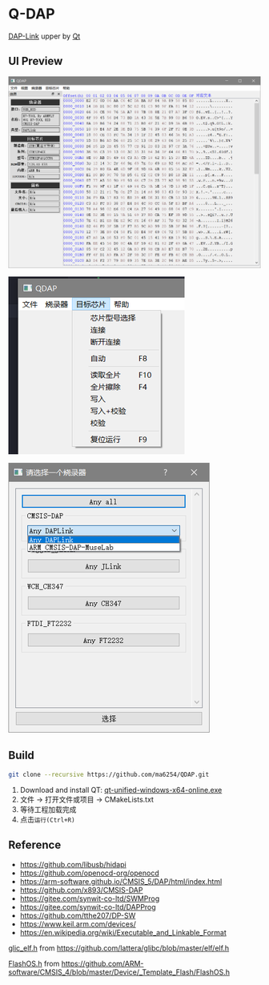 # Q-DAP

[DAP-Link](https://github.com/ARM-software/CMSIS-DAP) upper by [Qt](http://qt.io)

## UI Preview

![main_window](./doc/assets/main_window.png)

![menu_target_chip](./doc/assets/menu_target_chip.png)

![enum_device_list](./doc/assets/enum_device_list.png)

## Build

```bash
git clone --recursive https://github.com/ma6254/QDAP.git
```

1. Download and install QT: [qt-unified-windows-x64-online.exe](https://qtproject.mirror.liquidtelecom.com/official_releases/online_installers/qt-unified-windows-x64-online.exe)
2. 文件 -> 打开文件或项目 -> CMakeLists.txt
3. 等待工程加载完成
4. 点击`运行(Ctrl+R)`

## Reference

- <https://github.com/libusb/hidapi>
- <https://github.com/openocd-org/openocd>
- <https://arm-software.github.io/CMSIS_5/DAP/html/index.html>
- <https://github.com/x893/CMSIS-DAP>
- <https://gitee.com/synwit-co-ltd/SWMProg>
- <https://gitee.com/synwit-co-ltd/DAPProg>
- <https://github.com/tthe207/DP-SW>
- <https://www.keil.arm.com/devices/>
- <https://en.wikipedia.org/wiki/Executable_and_Linkable_Format>

[glic_elf.h](./src/glibc_elf.h) from <https://github.com/lattera/glibc/blob/master/elf/elf.h>

[FlashOS.h](./src/FlashOS.h) from <https://github.com/ARM-software/CMSIS_4/blob/master/Device/_Template_Flash/FlashOS.h>
